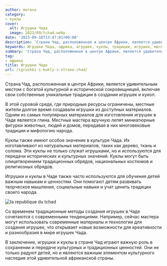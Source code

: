 ```yaml
---
author: morava
category:
- куклы
cover:
  alt: Игрушки Чада
  image: 2023/09/tchad.webp
date: '2023-09-18T13:47:01+00:00'
description: 'Страна Чад, расположенная в центре Африки, является удивительным местом с богатой культурной и исторической сокровищницей, включая свои собственные...'
keywords: Игрушки Чада, африка, игрушек, куклы, традиции, игрушки, материалов, чаде, чад, является, местные, мастера, народа, также, чада, только, используются
summary: 'Страна Чад, расположенная в центре Африки, является удивительным местом с богатой культурной и исторической сокровищницей, включая свои собственные...'
tag:
- африка
title: Игрушки Чада
url: /igrushki-i-kukly-v-strane-chad/
---
```


Страна Чад, расположенная в центре Африки, является удивительным местом с богатой культурной и исторической сокровищницей, включая свои собственные уникальные традиции в создании игрушек и кукол.

В этой суровой среде, где природные ресурсы ограничены, местные жители долгое время создавали игрушки из доступных материалов. Одним из самых популярных материалов для изготовления игрушек в Чаде является глина. Местные мастера вручную лепят миниатюрные фигурки животных, людей и домов, передавая в них многовековые традиции и мифологию народа.

Куклы также имеют особое значение в культуре Чада. Их изготавливают из натуральных материалов, таких как дерево, ткань и солома. Эти куклы не только служат игрушками, но и используются для передачи исторических и культурных значений. Куклы могут быть олицетворением традиционных обрядов, национальных костюмов и религиозных обрядов.

Игрушки и куклы в Чаде также часто используются для обучения детей важным навыкам и ценностям. Они помогают детям развивать творческое мышление, социальные навыки и учат ценить традиции своего народа.

![la republique du tchad](https://www.adora.ru2023/09/la-republique-du-tchad.webp)

Со временем традиционные методы создания игрушек в Чаде сочетаются с современными тенденциями. Например, сейчас мастера могут использовать современные материалы и технологии для создания игрушек, что открывает новые возможности для креативности и разнообразия в мире игрушек Чада.

В заключение, игрушки и куклы в стране Чад играют важную роль в сохранении и передаче культурных и традиционных ценностей. Они не только радуют детей, но и являются важным элементом культурного наследия этой удивительной африканской страны.